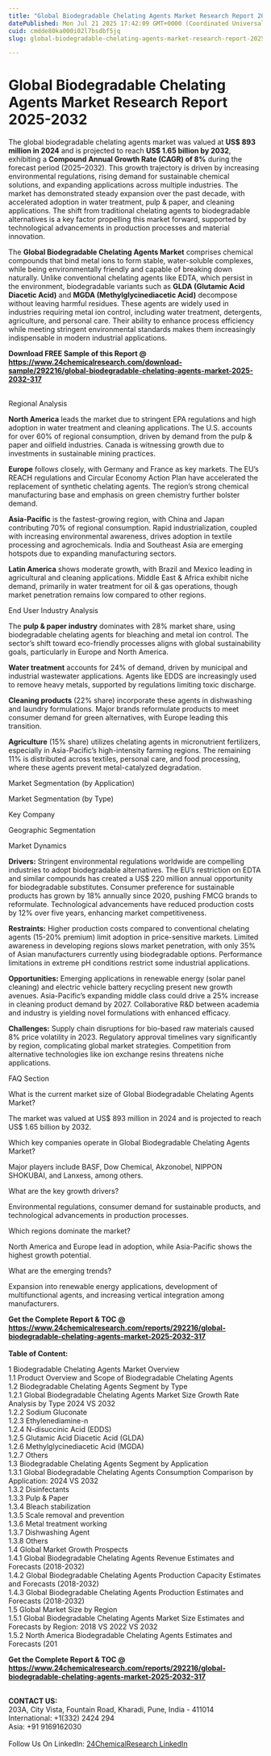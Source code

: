 ```yaml
---
title: "Global Biodegradable Chelating Agents Market Research Report 2025-2032"
datePublished: Mon Jul 21 2025 17:42:09 GMT+0000 (Coordinated Universal Time)
cuid: cmdde80ka000i02l7bsdbf5jq
slug: global-biodegradable-chelating-agents-market-research-report-2025-2032-1

---
```


# Global Biodegradable Chelating Agents Market Research Report 2025-2032

<p>The global biodegradable chelating agents market was valued at <strong>US$ 893 million in 2024</strong> and is projected to reach <strong>US$ 1.65 billion by 2032</strong>, exhibiting a <strong>Compound Annual Growth Rate (CAGR) of 8%</strong> during the forecast period (2025–2032). This growth trajectory is driven by increasing environmental regulations, rising demand for sustainable chemical solutions, and expanding applications across multiple industries. The market has demonstrated steady expansion over the past decade, with accelerated adoption in water treatment, pulp &amp; paper, and cleaning applications. The shift from traditional chelating agents to biodegradable alternatives is a key factor propelling this market forward, supported by technological advancements in production processes and material innovation.</p><p>
</p><p>The <strong>Global Biodegradable Chelating Agents Market</strong> comprises chemical compounds that bind metal ions to form stable, water-soluble complexes, while being environmentally friendly and capable of breaking down naturally. Unlike conventional chelating agents like EDTA, which persist in the environment, biodegradable variants such as <strong>GLDA (Glutamic Acid Diacetic Acid)</strong> and <strong>MGDA (Methylglycinediacetic Acid)</strong> decompose without leaving harmful residues. These agents are widely used in industries requiring metal ion control, including water treatment, detergents, agriculture, and personal care. Their ability to enhance process efficiency while meeting stringent environmental standards makes them increasingly indispensable in modern industrial applications.</p><div><b>Download FREE Sample of this Report @ 
            <a href="https://www.24chemicalresearch.com/download-sample/292216/global-biodegradable-chelating-agents-market-2025-2032-317">
            https://www.24chemicalresearch.com/download-sample/292216/global-biodegradable-chelating-agents-market-2025-2032-317</a></b></div><br><p>
Regional Analysis</p><p>
</p><p><strong>North America</strong> leads the market due to stringent EPA regulations and high adoption in water treatment and cleaning applications. The U.S. accounts for over 60% of regional consumption, driven by demand from the pulp &amp; paper and oilfield industries. Canada is witnessing growth due to investments in sustainable mining practices.</p><p>
</p><p><strong>Europe</strong> follows closely, with Germany and France as key markets. The EU’s REACH regulations and Circular Economy Action Plan have accelerated the replacement of synthetic chelating agents. The region’s strong chemical manufacturing base and emphasis on green chemistry further bolster demand.</p><p>
</p><p><strong>Asia-Pacific</strong> is the fastest-growing region, with China and Japan contributing 70% of regional consumption. Rapid industrialization, coupled with increasing environmental awareness, drives adoption in textile processing and agrochemicals. India and Southeast Asia are emerging hotspots due to expanding manufacturing sectors.</p><p>
</p><p><strong>Latin America</strong> shows moderate growth, with Brazil and Mexico leading in agricultural and cleaning applications. Middle East &amp; Africa exhibit niche demand, primarily in water treatment for oil &amp; gas operations, though market penetration remains low compared to other regions.</p><p>
End User Industry Analysis</p><p>
</p><p>The <strong>pulp &amp; paper industry</strong> dominates with 28% market share, using biodegradable chelating agents for bleaching and metal ion control. The sector’s shift toward eco-friendly processes aligns with global sustainability goals, particularly in Europe and North America.</p><p>
</p><p><strong>Water treatment</strong> accounts for 24% of demand, driven by municipal and industrial wastewater applications. Agents like EDDS are increasingly used to remove heavy metals, supported by regulations limiting toxic discharge.</p><p>
</p><p><strong>Cleaning products</strong> (22% share) incorporate these agents in dishwashing and laundry formulations. Major brands reformulate products to meet consumer demand for green alternatives, with Europe leading this transition.</p><p>
</p><p><strong>Agriculture</strong> (15% share) utilizes chelating agents in micronutrient fertilizers, especially in Asia-Pacific’s high-intensity farming regions. The remaining 11% is distributed across textiles, personal care, and food processing, where these agents prevent metal-catalyzed degradation.</p><p>
Market Segmentation (by Application)</p><p>
</p><p>
Market Segmentation (by Type)</p><p>
</p><p>
Key Company</p><p>
</p><p>
Geographic Segmentation</p><p>
</p><p>
Market Dynamics</p><p>
</p><p><strong>Drivers:</strong> Stringent environmental regulations worldwide are compelling industries to adopt biodegradable alternatives. The EU’s restriction on EDTA and similar compounds has created a US$ 220 million annual opportunity for biodegradable substitutes. Consumer preference for sustainable products has grown by 18% annually since 2020, pushing FMCG brands to reformulate. Technological advancements have reduced production costs by 12% over five years, enhancing market competitiveness.</p><p>
</p><p><strong>Restraints:</strong> Higher production costs compared to conventional chelating agents (15-20% premium) limit adoption in price-sensitive markets. Limited awareness in developing regions slows market penetration, with only 35% of Asian manufacturers currently using biodegradable options. Performance limitations in extreme pH conditions restrict some industrial applications.</p><p>
</p><p><strong>Opportunities:</strong> Emerging applications in renewable energy (solar panel cleaning) and electric vehicle battery recycling present new growth avenues. Asia-Pacific’s expanding middle class could drive a 25% increase in cleaning product demand by 2027. Collaborative R&amp;D between academia and industry is yielding novel formulations with enhanced efficacy.</p><p>
</p><p><strong>Challenges:</strong> Supply chain disruptions for bio-based raw materials caused 8% price volatility in 2023. Regulatory approval timelines vary significantly by region, complicating global market strategies. Competition from alternative technologies like ion exchange resins threatens niche applications.</p><p>
FAQ Section</p><p>
What is the current market size of Global Biodegradable Chelating Agents Market?</p><p>
</p><p>The market was valued at US$ 893 million in 2024 and is projected to reach US$ 1.65 billion by 2032.</p><p>
Which key companies operate in Global Biodegradable Chelating Agents Market?</p><p>
</p><p>Major players include BASF, Dow Chemical, Akzonobel, NIPPON SHOKUBAI, and Lanxess, among others.</p><p>
What are the key growth drivers?</p><p>
</p><p>Environmental regulations, consumer demand for sustainable products, and technological advancements in production processes.</p><p>
Which regions dominate the market?</p><p>
</p><p>North America and Europe lead in adoption, while Asia-Pacific shows the highest growth potential.</p><p>
What are the emerging trends?</p><p>
</p><p>Expansion into renewable energy applications, development of multifunctional agents, and increasing vertical integration among manufacturers.</p>

<div><b>Get the Complete Report & TOC @ 
            <a href="https://www.24chemicalresearch.com/reports/292216/global-biodegradable-chelating-agents-market-2025-2032-317">
            https://www.24chemicalresearch.com/reports/292216/global-biodegradable-chelating-agents-market-2025-2032-317</a></b></div><br>
            <b>Table of Content:</b><p>1 Biodegradable Chelating Agents Market Overview<br />
    1.1 Product Overview and Scope of Biodegradable Chelating Agents<br />
    1.2 Biodegradable Chelating Agents Segment by Type<br />
        1.2.1 Global Biodegradable Chelating Agents Market Size Growth Rate Analysis by Type 2024 VS 2032<br />
        1.2.2 Sodium Gluconate<br />
        1.2.3 Ethylenediamine-n<br />
        1.2.4 N-disuccinic Acid (EDDS)<br />
        1.2.5 Glutamic Acid Diacetic Acid (GLDA)<br />
        1.2.6 Methylglycinediacetic Acid (MGDA)<br />
        1.2.7 Others<br />
    1.3 Biodegradable Chelating Agents Segment by Application<br />
        1.3.1 Global Biodegradable Chelating Agents Consumption Comparison by Application: 2024 VS 2032<br />
        1.3.2 Disinfectants<br />
        1.3.3 Pulp & Paper<br />
        1.3.4 Bleach stabilization<br />
        1.3.5 Scale removal and prevention<br />
        1.3.6 Metal treatment working<br />
        1.3.7 Dishwashing Agent<br />
        1.3.8 Others<br />
    1.4 Global Market Growth Prospects<br />
        1.4.1 Global Biodegradable Chelating Agents Revenue Estimates and Forecasts (2018-2032)<br />
        1.4.2 Global Biodegradable Chelating Agents Production Capacity Estimates and Forecasts (2018-2032)<br />
        1.4.3 Global Biodegradable Chelating Agents Production Estimates and Forecasts (2018-2032)<br />
    1.5 Global Market Size by Region<br />
        1.5.1 Global Biodegradable Chelating Agents Market Size Estimates and Forecasts by Region: 2018 VS 2022 VS 2032<br />
        1.5.2 North America Biodegradable Chelating Agents Estimates and Forecasts (201</p>

<div><b>Get the Complete Report & TOC @ 
            <a href="https://www.24chemicalresearch.com/reports/292216/global-biodegradable-chelating-agents-market-2025-2032-317">
            https://www.24chemicalresearch.com/reports/292216/global-biodegradable-chelating-agents-market-2025-2032-317</a></b></div><br>

<b>CONTACT US:</b><br>
            203A, City Vista, Fountain Road, Kharadi, Pune, India - 411014<br>
            International: +1(332) 2424 294<br>
            Asia: +91 9169162030 <br><br>
            Follow Us On LinkedIn: <a href="https://www.linkedin.com/company/24chemicalresearch/">24ChemicalResearch LinkedIn</a>